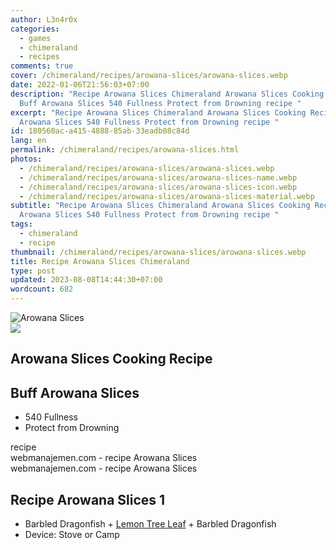```yaml
---
author: L3n4r0x
categories:
  - games
  - chimeraland
  - recipes
comments: true
cover: /chimeraland/recipes/arowana-slices/arowana-slices.webp
date: 2022-01-06T21:56:03+07:00
description: "Recipe Arowana Slices Chimeraland Arowana Slices Cooking Recipe
  Buff Arowana Slices 540 Fullness Protect from Drowning recipe "
excerpt: "Recipe Arowana Slices Chimeraland Arowana Slices Cooking Recipe Buff
  Arowana Slices 540 Fullness Protect from Drowning recipe "
id: 180560ac-a415-4888-85ab-33eadb08c84d
lang: en
permalink: /chimeraland/recipes/arowana-slices.html
photos:
  - /chimeraland/recipes/arowana-slices/arowana-slices.webp
  - /chimeraland/recipes/arowana-slices/arowana-slices-name.webp
  - /chimeraland/recipes/arowana-slices/arowana-slices-icon.webp
  - /chimeraland/recipes/arowana-slices/arowana-slices-material.webp
subtitle: "Recipe Arowana Slices Chimeraland Arowana Slices Cooking Recipe Buff
  Arowana Slices 540 Fullness Protect from Drowning recipe "
tags:
  - chimeraland
  - recipe
thumbnail: /chimeraland/recipes/arowana-slices/arowana-slices.webp
title: Recipe Arowana Slices Chimeraland
type: post
updated: 2023-08-08T14:44:30+07:00
wordcount: 682
---
```


<link
  rel="stylesheet"
  href="https://rawcdn.githack.com/dimaslanjaka/Web-Manajemen/870a349/css/bootstrap-5-3-0-alpha3-wrapper.css"
/>
<section id="bootstrap-wrapper">
  <div data-bs-theme="dark">
    <div class="card mb-2">
      <div class="card-body">
        <div class="row g-0">
          <div class="col-sm-4 position-relative mb-2">
            <img
              src="https://www.webmanajemen.com/chimeraland/recipes/arowana-slices/arowana-slices-material.webp"
              class="card-img fit-cover w-100 h-100"
              alt="Arowana Slices"
              data-fancybox="true"
            />
          </div>
          <div class="col-sm-8 mb-2">
            <div class="card-body">
              <div class="d-flex flex-row align-items-center mb-3">
                <img
                  class="d-inline-block me-2"
                  src="https://www.webmanajemen.com/chimeraland/recipes/arowana-slices/arowana-slices-icon.webp"
                  width="auto"
                  height="auto"
                  style="vertical-align: middle"
                />
                <h2 class="fs-5">Arowana Slices Cooking Recipe</h2>
              </div>
              <h2 class="card-title fs-5">Buff Arowana Slices</h2>
              <div class="card-text">
                <ul>
                  <li>540 Fullness</li>
                  <li>Protect from Drowning</li>
                </ul>
              </div>
              <span class="badge rounded-pill">recipe</span>
            </div>
            <div class="card-footer text-end text-muted mt-auto">
              webmanajemen.com - recipe Arowana Slices
            </div>
          </div>
        </div>
      </div>
      <div class="card-footer text-end text-muted">
        webmanajemen.com - recipe Arowana Slices
      </div>
    </div>
    <div class="row mb-2">
      <div class="col-12 col-lg-6 recipe-item mb-2">
        <div class="card">
          <div class="card-body">
            <h2 class="card-title fs-5">Recipe Arowana Slices 1</h2>
            <div class="card-text">
              <ul>
                <li>
                  Barbled Dragonfish<span> + </span
                  ><a
                    class="text-decoration-none text-primary"
                    href="/chimeraland/materials/lemon-tree-leaf.html"
                    >Lemon Tree Leaf</a
                  ><span> + </span>Barbled Dragonfish
                </li>
                <li>Device: Stove or Camp</li>
              </ul>
            </div>
          </div>
        </div>
      </div>
    </div>
  </div>
</section>